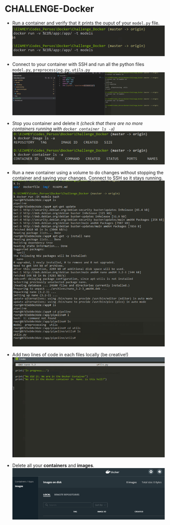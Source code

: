 # CHALLENGE-Docker

- Run a container and verify that it prints the ouput of your `model.py` file.
![docker run](img/docker_run.png)

 -  Connect to your container with SSH and run all the python files `model.py`, `preprocessing.py`, `utils.py`
![docker run](img/docker_run_it_sh.png)

 -  Stop you container and delete it *(check that there are no more containers running with `docker container ls -a`)*
![docker no container](img/docker_clean.png)
- Run a new container using a volume to do changes without stopping the container and saving your changes. Connect to SSH so it stays running.  
![docker ssh](img/docker_install_nano.png)

- Add two lines of code in each files locally (be creative!)
![docker nano](img/docker_nano.png)


- Delete all your **containers** and **images**.
![done](img/cleaned.png)
